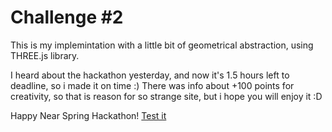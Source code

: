 # Challenge #2
This is my implemintation with a little bit of geometrical abstraction, using THREE.js library.

I heard about the hackathon yesterday, and now it's 1.5 hours left to deadline, so i made it on time :)
There was info about +100 points for creativity, so that is reason for so strange site, but i hope you will enjoy it :D

Happy Near Spring Hackathon!
[Test it](https://ippishio.github.io/, "Click")

